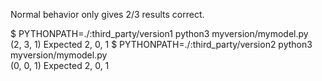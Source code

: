 Normal behavior only gives 2/3 results correct.

$ PYTHONPATH=./:third_party/version1 python3 myversion/mymodel.py                        
(2, 3, 1)
Expected 2, 0, 1
$ PYTHONPATH=./:third_party/version2 python3 myversion/mymodel.py                        
(0, 0, 1)
Expected 2, 0, 1
